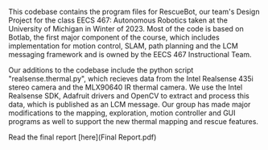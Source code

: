 This codebase contains the program files for RescueBot, our team's Design Project for the class EECS 467: Autonomous Robotics taken at the University of Michigan in Winter of 2023. Most of the code is based on Botlab, the first major component of the course, which includes implementation for motion control, SLAM, path planning and the LCM messaging framework and is owned by the EECS 467 Instructional Team.

Our additions to the codebase include the python script "realsense.thermal.py", which recieves data from the Intel Realsense 435i stereo camera and the MLX90640 IR thermal camera. We use the Intel Realsense SDK, Adafruit drivers and OpenCV to extract and process this data, which is published as an LCM message. Our group has made major modifications to the mapping, exploration, motion controller and GUI programs as well to support the new thermal mapping and rescue features. 

Read the final report [here](Final Report.pdf)
